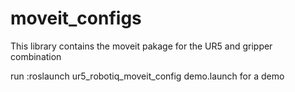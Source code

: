 # moveit_configs

This library contains the moveit pakage for the UR5 and gripper combination

run :roslaunch ur5_robotiq_moveit_config demo.launch 
for a demo   
